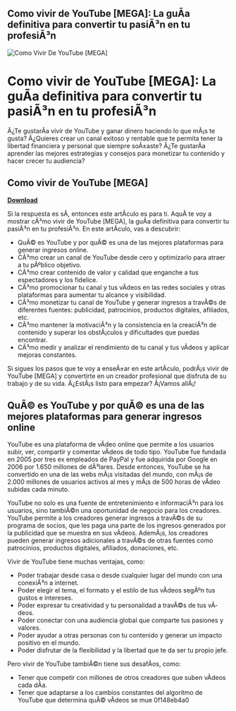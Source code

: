 ## Como vivir de YouTube [MEGA]: La guÃ­a definitiva para convertir tu pasiÃ³n en tu profesiÃ³n

 
![Como Vivir De YouTube \[MEGA\]](https://encrypted-tbn1.gstatic.com/images?q=tbn:ANd9GcRyL2C_Dh71Bdy57ATrBsFnzqAgtE7564e0jAoUsQ-Gc_uxFn6NEJ8iHVC0)

 
# Como vivir de YouTube [MEGA]: La guÃ­a definitiva para convertir tu pasiÃ³n en tu profesiÃ³n
 
Â¿Te gustarÃ­a vivir de YouTube y ganar dinero haciendo lo que mÃ¡s te gusta? Â¿Quieres crear un canal exitoso y rentable que te permita tener la libertad financiera y personal que siempre soÃ±aste? Â¿Te gustarÃ­a aprender las mejores estrategias y consejos para monetizar tu contenido y hacer crecer tu audiencia?
 
## Como vivir de YouTube [MEGA]


[**Download**](https://www.google.com/url?q=https%3A%2F%2Furloso.com%2F2tKCee&sa=D&sntz=1&usg=AOvVaw1Xii04wBpIE8IIL5jTXC3e)

 
Si la respuesta es sÃ­, entonces este artÃ­culo es para ti. AquÃ­ te voy a mostrar cÃ³mo vivir de YouTube [MEGA], la guÃ­a definitiva para convertir tu pasiÃ³n en tu profesiÃ³n. En este artÃ­culo, vas a descubrir:
 
- QuÃ© es YouTube y por quÃ© es una de las mejores plataformas para generar ingresos online.
- CÃ³mo crear un canal de YouTube desde cero y optimizarlo para atraer a tu pÃºblico objetivo.
- CÃ³mo crear contenido de valor y calidad que enganche a tus espectadores y los fidelice.
- CÃ³mo promocionar tu canal y tus vÃ­deos en las redes sociales y otras plataformas para aumentar tu alcance y visibilidad.
- CÃ³mo monetizar tu canal de YouTube y generar ingresos a travÃ©s de diferentes fuentes: publicidad, patrocinios, productos digitales, afiliados, etc.
- CÃ³mo mantener la motivaciÃ³n y la consistencia en la creaciÃ³n de contenido y superar los obstÃ¡culos y dificultades que puedas encontrar.
- CÃ³mo medir y analizar el rendimiento de tu canal y tus vÃ­deos y aplicar mejoras constantes.

Si sigues los pasos que te voy a enseÃ±ar en este artÃ­culo, podrÃ¡s vivir de YouTube [MEGA] y convertirte en un creador profesional que disfruta de su trabajo y de su vida. Â¿EstÃ¡s listo para empezar? Â¡Vamos allÃ¡!
  
## QuÃ© es YouTube y por quÃ© es una de las mejores plataformas para generar ingresos online
 
YouTube es una plataforma de vÃ­deo online que permite a los usuarios subir, ver, compartir y comentar vÃ­deos de todo tipo. YouTube fue fundada en 2005 por tres ex empleados de PayPal y fue adquirida por Google en 2006 por 1.650 millones de dÃ³lares. Desde entonces, YouTube se ha convertido en una de las webs mÃ¡s visitadas del mundo, con mÃ¡s de 2.000 millones de usuarios activos al mes y mÃ¡s de 500 horas de vÃ­deo subidas cada minuto.
 
YouTube no solo es una fuente de entretenimiento e informaciÃ³n para los usuarios, sino tambiÃ©n una oportunidad de negocio para los creadores. YouTube permite a los creadores generar ingresos a travÃ©s de su programa de socios, que les paga una parte de los ingresos generados por la publicidad que se muestra en sus vÃ­deos. AdemÃ¡s, los creadores pueden generar ingresos adicionales a travÃ©s de otras fuentes como patrocinios, productos digitales, afiliados, donaciones, etc.
 
Vivir de YouTube tiene muchas ventajas, como:

- Poder trabajar desde casa o desde cualquier lugar del mundo con una conexiÃ³n a internet.
- Poder elegir el tema, el formato y el estilo de tus vÃ­deos segÃºn tus gustos e intereses.
- Poder expresar tu creatividad y tu personalidad a travÃ©s de tus vÃ­deos.
- Poder conectar con una audiencia global que comparte tus pasiones y valores.
- Poder ayudar a otras personas con tu contenido y generar un impacto positivo en el mundo.
- Poder disfrutar de la flexibilidad y la libertad que te da ser tu propio jefe.

Pero vivir de YouTube tambiÃ©n tiene sus desafÃ­os, como:

- Tener que competir con millones de otros creadores que suben vÃ­deos cada dÃ­a.
- Tener que adaptarse a los cambios constantes del algoritmo de YouTube que determina quÃ© vÃ­deos se mue 0f148eb4a0
